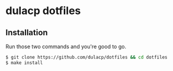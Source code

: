 # dulacp dotfiles

## Installation

Run those two commands and you're good to go.

```sh 
$ git clone https://github.com/dulacp/dotfiles && cd dotfiles
$ make install
```